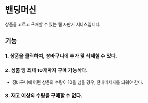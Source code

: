 # 밴딩머신
상품을 고르고 구매할 수 있는 웹 자판기 서비스입니다.
## 기능
### 1. 상품을 클릭하여, 장바구니에 추가 및 삭제할 수 있다.
### 2. 상품 당 최대 10개까지 구매 가능하다.
- 장바구니에 어떤 상품의 수량이 10을 넘을 경우, 안내메세지를 띄워야 한다.
### 3. 재고 이상의 수량을 구매할 수 없다.
